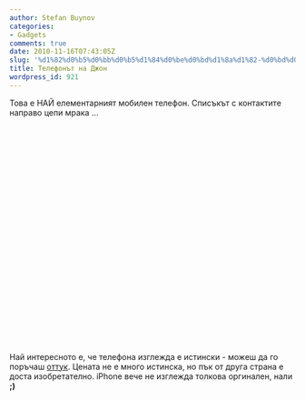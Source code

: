 ```yaml
---
author: Stefan Buynov
categories:
- Gadgets
comments: true
date: 2010-11-16T07:43:05Z
slug: '%d1%82%d0%b5%d0%bb%d0%b5%d1%84%d0%be%d0%bd%d1%8a%d1%82-%d0%bd%d0%b0-%d0%b4%d0%b6%d0%be%d0%bd'
title: Телефонът на Джон
wordpress_id: 921
---
```


Това е НАЙ елементарният мобилен телефон. Списъкът с контактите направо цепи мрака ...

<object classid="clsid:d27cdb6e-ae6d-11cf-96b8-444553540000" width="640" height="385" codebase="http://download.macromedia.com/pub/shockwave/cabs/flash/swflash.cab#version=6,0,40,0"><param name="allowFullScreen" value="true" /><param name="allowscriptaccess" value="always" /><param name="src" value="http://www.youtube.com/v/1e2TCLiDECw?fs=1&amp;hl=bg_BG&amp;rel=0" /><param name="allowfullscreen" value="true" /><embed type="application/x-shockwave-flash" width="640" height="385" src="http://www.youtube.com/v/1e2TCLiDECw?fs=1&amp;hl=bg_BG&amp;rel=0" allowscriptaccess="always" allowfullscreen="true"> </embed></object>

Най интересното е, че телефона изглежда е истински - можеш да го поръчаш [оттук](http://www.johnsphones.com). Цената не е много истинска, но пък от друга страна е доста изобретателно. iPhone вече не изглежда толкова оргинален, нали **;)**

